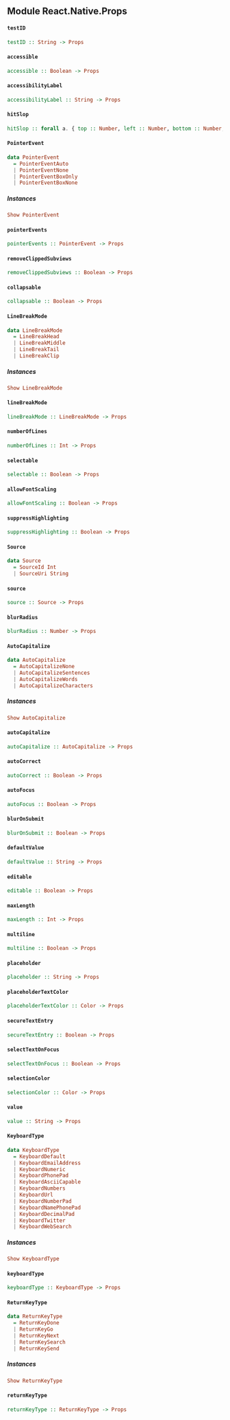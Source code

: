 ## Module React.Native.Props

#### `testID`

``` purescript
testID :: String -> Props
```

#### `accessible`

``` purescript
accessible :: Boolean -> Props
```

#### `accessibilityLabel`

``` purescript
accessibilityLabel :: String -> Props
```

#### `hitSlop`

``` purescript
hitSlop :: forall a. { top :: Number, left :: Number, bottom :: Number, right :: Number | a } -> Props
```

#### `PointerEvent`

``` purescript
data PointerEvent
  = PointerEventAuto
  | PointerEventNone
  | PointerEventBoxOnly
  | PointerEventBoxNone
```

##### Instances
``` purescript
Show PointerEvent
```

#### `pointerEvents`

``` purescript
pointerEvents :: PointerEvent -> Props
```

#### `removeClippedSubviews`

``` purescript
removeClippedSubviews :: Boolean -> Props
```

#### `collapsable`

``` purescript
collapsable :: Boolean -> Props
```

#### `LineBreakMode`

``` purescript
data LineBreakMode
  = LineBreakHead
  | LineBreakMiddle
  | LineBreakTail
  | LineBreakClip
```

##### Instances
``` purescript
Show LineBreakMode
```

#### `lineBreakMode`

``` purescript
lineBreakMode :: LineBreakMode -> Props
```

#### `numberOfLines`

``` purescript
numberOfLines :: Int -> Props
```

#### `selectable`

``` purescript
selectable :: Boolean -> Props
```

#### `allowFontScaling`

``` purescript
allowFontScaling :: Boolean -> Props
```

#### `suppressHighlighting`

``` purescript
suppressHighlighting :: Boolean -> Props
```

#### `Source`

``` purescript
data Source
  = SourceId Int
  | SourceUri String
```

#### `source`

``` purescript
source :: Source -> Props
```

#### `blurRadius`

``` purescript
blurRadius :: Number -> Props
```

#### `AutoCapitalize`

``` purescript
data AutoCapitalize
  = AutoCapitalizeNone
  | AutoCapitalizeSentences
  | AutoCapitalizeWords
  | AutoCapitalizeCharacters
```

##### Instances
``` purescript
Show AutoCapitalize
```

#### `autoCapitalize`

``` purescript
autoCapitalize :: AutoCapitalize -> Props
```

#### `autoCorrect`

``` purescript
autoCorrect :: Boolean -> Props
```

#### `autoFocus`

``` purescript
autoFocus :: Boolean -> Props
```

#### `blurOnSubmit`

``` purescript
blurOnSubmit :: Boolean -> Props
```

#### `defaultValue`

``` purescript
defaultValue :: String -> Props
```

#### `editable`

``` purescript
editable :: Boolean -> Props
```

#### `maxLength`

``` purescript
maxLength :: Int -> Props
```

#### `multiline`

``` purescript
multiline :: Boolean -> Props
```

#### `placeholder`

``` purescript
placeholder :: String -> Props
```

#### `placeholderTextColor`

``` purescript
placeholderTextColor :: Color -> Props
```

#### `secureTextEntry`

``` purescript
secureTextEntry :: Boolean -> Props
```

#### `selectTextOnFocus`

``` purescript
selectTextOnFocus :: Boolean -> Props
```

#### `selectionColor`

``` purescript
selectionColor :: Color -> Props
```

#### `value`

``` purescript
value :: String -> Props
```

#### `KeyboardType`

``` purescript
data KeyboardType
  = KeyboardDefault
  | KeyboardEmailAddress
  | KeyboardNumeric
  | KeyboardPhonePad
  | KeyboardAsciiCapable
  | KeyboardNumbers
  | KeyboardUrl
  | KeyboardNumberPad
  | KeyboardNamePhonePad
  | KeyboardDecimalPad
  | KeyboardTwitter
  | KeyboardWebSearch
```

##### Instances
``` purescript
Show KeyboardType
```

#### `keyboardType`

``` purescript
keyboardType :: KeyboardType -> Props
```

#### `ReturnKeyType`

``` purescript
data ReturnKeyType
  = ReturnKeyDone
  | ReturnKeyGo
  | ReturnKeyNext
  | ReturnKeySearch
  | ReturnKeySend
```

##### Instances
``` purescript
Show ReturnKeyType
```

#### `returnKeyType`

``` purescript
returnKeyType :: ReturnKeyType -> Props
```


